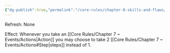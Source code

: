 ```yaml
---
{"dg-publish":true,"permalink":"/core-rules/chapter-8-skills-and-flaws/skill-list/agility/rank-4/double-step/"}
---
```


Refresh: None

Effect:
Whenever you take an [[Core Rules/Chapter 7 ~ Events/Actions\|Action]] you may choose to take 2 [[Core Rules/Chapter 7 ~ Events/Actions#Step\|steps]] instead of 1.